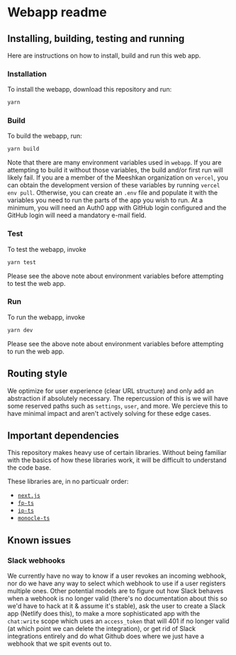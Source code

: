 # Webapp readme

## Installing, building, testing and running

Here are instructions on how to install, build and run this web app.

### Installation

To install the webapp, download this repository and run:

```bash
yarn
```

### Build

To build the webapp, run:

```bash
yarn build
```

Note that there are many environment variables used in `webapp`. If you are attempting to build it without those variables, the build and/or first run will likely fail. If you are a member of the Meeshkan organization on `vercel`, you can obtain the development version of these variables by running `vercel env pull`. Otherwise, you can create an `.env` file and populate it with the variables you need to run the parts of the app you wish to run. At a minimum, you will need an Auth0 app with GitHub login configured and the GitHub login will need a mandatory e-mail field.

### Test

To test the webapp, invoke

```bash
yarn test
```

Please see the above note about environment variables before attempting to test the web app.

### Run

To run the webapp, invoke

```bash
yarn dev
```

Please see the above note about environment variables before attempting to run the web app.

## Routing style

We optimize for user experience (clear URL structure) and only add an abstraction if absolutely necessary. The repercussion of this is we will have some reserved paths such as `settings`, `user`, and more. We percieve this to have minimal impact and aren't actively solving for these edge cases.

## Important dependencies

This repository makes heavy use of certain libraries. Without being familiar with the basics of how these libraries work, it will be difficult to understand the code base.

These libraries are, in no particualr order:

- [`next.js`](https://github.com/zeit/next.js)
- [`fp-ts`](https://github.com/gcanti/fp-ts)
- [`ip-ts`](https://github.com/gcanti/io-ts)
- [`monocle-ts`](https://github.com/gcanti/monocle-ts)

## Known issues

### Slack webhooks

We currently have no way to know if a user revokes an incoming webhook, nor do we have any way to select which webhook to use if a user registers multiple ones. Other potential models are to figure out how Slack behaves when a webhook is no longer valid (there's no documentation about this so we'd have to hack at it & assume it's stable), ask the user to create a Slack app (Netlify does this), to make a more sophisticated app with the `chat:write` scope which uses an `access_token` that will 401 if no longer valid (at which point we can delete the integration), or get rid of Slack integrations entirely and do what Github does where we just have a webhook that we spit events out to.
